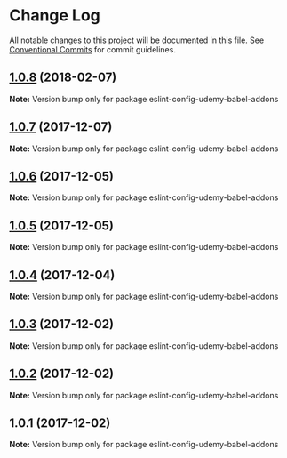 # Change Log

All notable changes to this project will be documented in this file.
See [Conventional Commits](https://conventionalcommits.org) for commit guidelines.

<a name="1.0.8"></a>
## [1.0.8](https://github.com/udemy/js-tooling/compare/eslint-config-udemy-babel-addons@1.0.7...eslint-config-udemy-babel-addons@1.0.8) (2018-02-07)




**Note:** Version bump only for package eslint-config-udemy-babel-addons

<a name="1.0.7"></a>
## [1.0.7](https://github.com/udemy/js-tooling/compare/eslint-config-udemy-babel-addons@1.0.6...eslint-config-udemy-babel-addons@1.0.7) (2017-12-07)




**Note:** Version bump only for package eslint-config-udemy-babel-addons

<a name="1.0.6"></a>
## [1.0.6](https://github.com/udemy/js-tooling/compare/eslint-config-udemy-babel-addons@1.0.5...eslint-config-udemy-babel-addons@1.0.6) (2017-12-05)




**Note:** Version bump only for package eslint-config-udemy-babel-addons

<a name="1.0.5"></a>
## [1.0.5](https://github.com/udemy/js-tooling/compare/eslint-config-udemy-babel-addons@1.0.4...eslint-config-udemy-babel-addons@1.0.5) (2017-12-05)




**Note:** Version bump only for package eslint-config-udemy-babel-addons

<a name="1.0.4"></a>
## [1.0.4](https://github.com/udemy/js-tooling/compare/eslint-config-udemy-babel-addons@1.0.3...eslint-config-udemy-babel-addons@1.0.4) (2017-12-04)




**Note:** Version bump only for package eslint-config-udemy-babel-addons

<a name="1.0.3"></a>
## [1.0.3](https://github.com/udemy/js-tooling/compare/eslint-config-udemy-babel-addons@1.0.2...eslint-config-udemy-babel-addons@1.0.3) (2017-12-02)




**Note:** Version bump only for package eslint-config-udemy-babel-addons

<a name="1.0.2"></a>
## [1.0.2](https://github.com/udemy/js-tooling/compare/eslint-config-udemy-babel-addons@1.0.1...eslint-config-udemy-babel-addons@1.0.2) (2017-12-02)




**Note:** Version bump only for package eslint-config-udemy-babel-addons

<a name="1.0.1"></a>
## 1.0.1 (2017-12-02)




**Note:** Version bump only for package eslint-config-udemy-babel-addons
